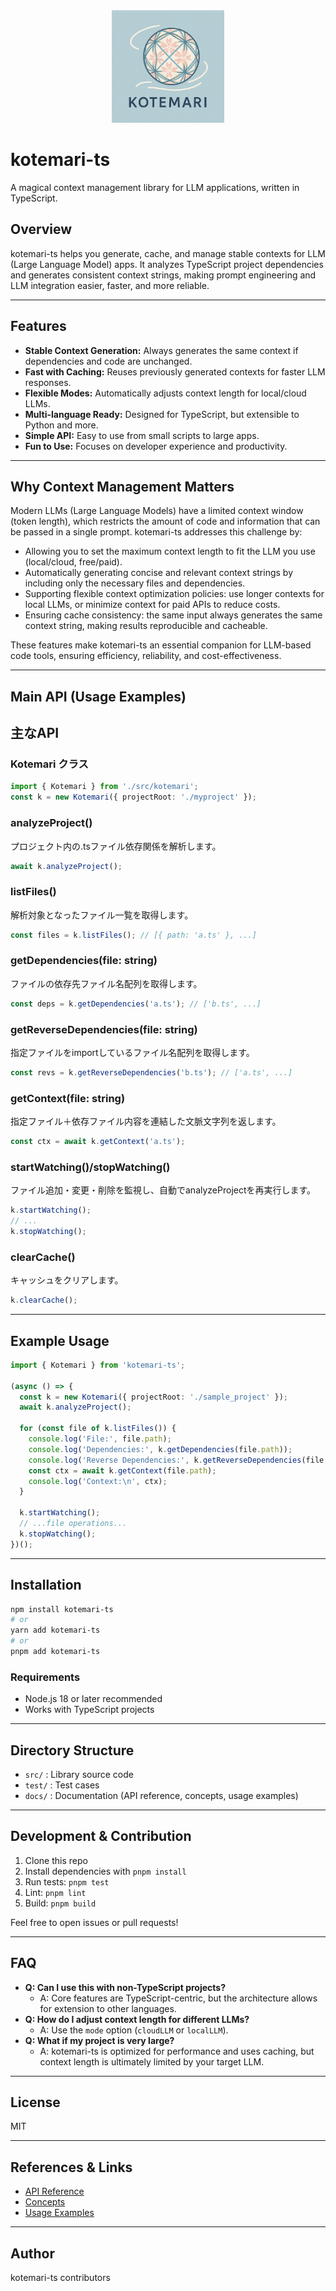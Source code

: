 <div align="center">
  <img src="docs/logo.png" alt="kotemari-ts logo" width="180" />
</div>

# kotemari-ts

A magical context management library for LLM applications, written in TypeScript.

## Overview

kotemari-ts helps you generate, cache, and manage stable contexts for LLM (Large Language Model) apps. It analyzes TypeScript project dependencies and generates consistent context strings, making prompt engineering and LLM integration easier, faster, and more reliable.

---

## Features
- **Stable Context Generation:** Always generates the same context if dependencies and code are unchanged.
- **Fast with Caching:** Reuses previously generated contexts for faster LLM responses.
- **Flexible Modes:** Automatically adjusts context length for local/cloud LLMs.
- **Multi-language Ready:** Designed for TypeScript, but extensible to Python and more.
- **Simple API:** Easy to use from small scripts to large apps.
- **Fun to Use:** Focuses on developer experience and productivity.

---

## Why Context Management Matters

Modern LLMs (Large Language Models) have a limited context window (token length), which restricts the amount of code and information that can be passed in a single prompt. kotemari-ts addresses this challenge by:

- Allowing you to set the maximum context length to fit the LLM you use (local/cloud, free/paid).
- Automatically generating concise and relevant context strings by including only the necessary files and dependencies.
- Supporting flexible context optimization policies: use longer contexts for local LLMs, or minimize context for paid APIs to reduce costs.
- Ensuring cache consistency: the same input always generates the same context string, making results reproducible and cacheable.

These features make kotemari-ts an essential companion for LLM-based code tools, ensuring efficiency, reliability, and cost-effectiveness.

---

## Main API (Usage Examples)


## 主なAPI

### Kotemari クラス
```ts
import { Kotemari } from './src/kotemari';
const k = new Kotemari({ projectRoot: './myproject' });
```

### analyzeProject()
プロジェクト内の.tsファイル依存関係を解析します。
```ts
await k.analyzeProject();
```

### listFiles()
解析対象となったファイル一覧を取得します。
```ts
const files = k.listFiles(); // [{ path: 'a.ts' }, ...]
```

### getDependencies(file: string)
ファイルの依存先ファイル名配列を取得します。
```ts
const deps = k.getDependencies('a.ts'); // ['b.ts', ...]
```

### getReverseDependencies(file: string)
指定ファイルをimportしているファイル名配列を取得します。
```ts
const revs = k.getReverseDependencies('b.ts'); // ['a.ts', ...]
```

### getContext(file: string)
指定ファイル＋依存ファイル内容を連結した文脈文字列を返します。
```ts
const ctx = await k.getContext('a.ts');
```

### startWatching()/stopWatching()
ファイル追加・変更・削除を監視し、自動でanalyzeProjectを再実行します。
```ts
k.startWatching();
// ...
k.stopWatching();
```

### clearCache()
キャッシュをクリアします。
```ts
k.clearCache();
```

---

## Example Usage

```ts
import { Kotemari } from 'kotemari-ts';

(async () => {
  const k = new Kotemari({ projectRoot: './sample_project' });
  await k.analyzeProject();

  for (const file of k.listFiles()) {
    console.log('File:', file.path);
    console.log('Dependencies:', k.getDependencies(file.path));
    console.log('Reverse Dependencies:', k.getReverseDependencies(file.path));
    const ctx = await k.getContext(file.path);
    console.log('Context:\n', ctx);
  }

  k.startWatching();
  // ...file operations...
  k.stopWatching();
})();
```

---

## Installation

```sh
npm install kotemari-ts
# or
yarn add kotemari-ts
# or
pnpm add kotemari-ts
```

### Requirements
- Node.js 18 or later recommended
- Works with TypeScript projects

---

## Directory Structure
- `src/` : Library source code
- `test/` : Test cases
- `docs/` : Documentation (API reference, concepts, usage examples)

---

## Development & Contribution
1. Clone this repo
2. Install dependencies with `pnpm install`
3. Run tests: `pnpm test`
4. Lint: `pnpm lint`
5. Build: `pnpm build`

Feel free to open issues or pull requests!

---

## FAQ
- **Q: Can I use this with non-TypeScript projects?**
  - A: Core features are TypeScript-centric, but the architecture allows for extension to other languages.
- **Q: How do I adjust context length for different LLMs?**
  - A: Use the `mode` option (`cloudLLM` or `localLLM`).
- **Q: What if my project is very large?**
  - A: kotemari-ts is optimized for performance and uses caching, but context length is ultimately limited by your target LLM.

---

## License
MIT

---

## References & Links
- [API Reference](./docs/api_reference.md)
- [Concepts](./docs/concept.md)
- [Usage Examples](./docs/usage_examples.md)

---

## Author
kotemari-ts contributors
